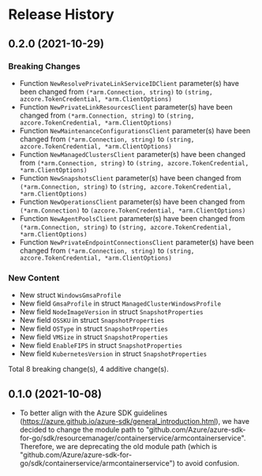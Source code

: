 # Release History

## 0.2.0 (2021-10-29)
### Breaking Changes

- Function `NewResolvePrivateLinkServiceIDClient` parameter(s) have been changed from `(*arm.Connection, string)` to `(string, azcore.TokenCredential, *arm.ClientOptions)`
- Function `NewPrivateLinkResourcesClient` parameter(s) have been changed from `(*arm.Connection, string)` to `(string, azcore.TokenCredential, *arm.ClientOptions)`
- Function `NewMaintenanceConfigurationsClient` parameter(s) have been changed from `(*arm.Connection, string)` to `(string, azcore.TokenCredential, *arm.ClientOptions)`
- Function `NewManagedClustersClient` parameter(s) have been changed from `(*arm.Connection, string)` to `(string, azcore.TokenCredential, *arm.ClientOptions)`
- Function `NewSnapshotsClient` parameter(s) have been changed from `(*arm.Connection, string)` to `(string, azcore.TokenCredential, *arm.ClientOptions)`
- Function `NewOperationsClient` parameter(s) have been changed from `(*arm.Connection)` to `(azcore.TokenCredential, *arm.ClientOptions)`
- Function `NewAgentPoolsClient` parameter(s) have been changed from `(*arm.Connection, string)` to `(string, azcore.TokenCredential, *arm.ClientOptions)`
- Function `NewPrivateEndpointConnectionsClient` parameter(s) have been changed from `(*arm.Connection, string)` to `(string, azcore.TokenCredential, *arm.ClientOptions)`

### New Content

- New struct `WindowsGmsaProfile`
- New field `GmsaProfile` in struct `ManagedClusterWindowsProfile`
- New field `NodeImageVersion` in struct `SnapshotProperties`
- New field `OSSKU` in struct `SnapshotProperties`
- New field `OSType` in struct `SnapshotProperties`
- New field `VMSize` in struct `SnapshotProperties`
- New field `EnableFIPS` in struct `SnapshotProperties`
- New field `KubernetesVersion` in struct `SnapshotProperties`

Total 8 breaking change(s), 4 additive change(s).


## 0.1.0 (2021-10-08)
- To better align with the Azure SDK guidelines (https://azure.github.io/azure-sdk/general_introduction.html), we have decided to change the module path to "github.com/Azure/azure-sdk-for-go/sdk/resourcemanager/containerservice/armcontainerservice". Therefore, we are deprecating the old module path (which is "github.com/Azure/azure-sdk-for-go/sdk/containerservice/armcontainerservice") to avoid confusion.